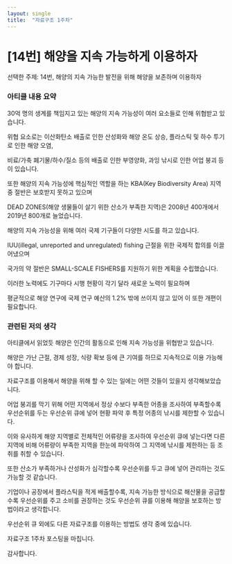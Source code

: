 ```yaml
---
layout: single
title:  "자료구조 1주차"
---
```


[14번] 해양을 지속 가능하게 이용하자
===


선택한 주제: 14번, 해양의 지속 가능한 발전을 위해 해양을 보존하며 이용하자



### 아티클 내용 요약

30억 명의 생계를 책임지고 있는 해양의 지속 가능성이 여러 요소들로 인해 위협받고 있습니다.

위협 요소로는 이산화탄소 배출로 인한 산성화와 해양 온도 상승, 플라스틱 및 하수 투기로 인한 해양 오염,

비료/가축 폐기물/하수/질소 등의 배출로 인한 부영양화, 과잉 낚시로 인한 어업 붕괴 등이 있습니다.

또한 해양의 지속 가능성에 핵심적인 역할을 하는 KBA(Key Biodiversity Area) 지역 중 절반은 보호받지 못하고 있으며

DEAD ZONES(해양 생물들이 살기 위한 산소가 부족한 지역)은 2008년 400개에서 2019년 800개로 늘었습니다.

해양의 지속 가능성을 위해 여러 국제 기구들이 다양한 시도를 하고 있습니다.

IUU(illegal, unreported and unregulated) fishing 근절을 위한 국제적 합의를 이끌어냈으며

국가의 약 절반은 SMALL-SCALE FISHERS를 지원하기 위한 계획을 수립했습니다.

이러한 노력에도 기구마다 시행 현황이 각기 달라 새로운 노력이 필요하며

평균적으로 해양 연구에 국제 연구 예산의 1.2% 밖에 쓰이지 않고 있어 이 또한 개편이 필요합니다.


### 관련된 저의 생각

아티클에서 읽었듯 해양은 인간의 활동으로 인해 지속 가능성을 위협받고 있습니다.

해양은 가난 근절, 경제 성장, 식량 확보 등에 큰 기여를 하므로 지속적으로 이용 가능해야 합니다.

자료구조를 이용해서 해양을 위해 할 수 있는 일에는 어떤 것들이 있을지 생각해보았습니다.

어업 붕괴를 막기 위해 어떤 지역에서 정상 수보다 부족한 어종을 조사하여 부족할수록 우선순위를 두는 우선순위 큐에 넣어 현황 파악 후 특정 어종의 낚시를 제한할 수 있습니다.

이와 유사하게 해양 지역별로 전체적인 어류량을 조사하여 우선순위 큐에 넣는다면 다른 지역에 비해 어류량이 부족한 지역을 한눈에 파악하여 그 지역에 낚시를 제한하는 등 조취를 취할 수 있습니다.

또한 산소가 부족하거나 산성화가 심각할수록 우선순위를 두고 큐에 넣어 관리하는 것도 가능할 것 같습니다.

기업이나 공장에서 플라스틱을 적게 배출할수록, 지속 가능한 방식으로 해산물을 공급할수록 우선순위를 주고 소비를 권장하는 것도 우선순위 큐를 이용해 해양을 보호하는 방법이라고 생각합니다.

우선순위 큐 외에도 다른 자료구조를 이용하는 방법도 생각 중에 있습니다.

자료구조 1주차 포스팅을 마칩니다.

감사합니다.


